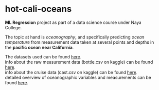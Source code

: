 # hot-cali-oceans

**ML Regression** project as part of a data science course under Naya College.

The topic at hand is *oceanography*, and specifically predicting *ocean temperature* from measurement data taken at several points and depths in the **pacific ocean near California**.

The datasets used can be found [here](https://www.kaggle.com/sohier/calcofi).  
info about the raw measurement data (bottle.csv on kaggle) can be found [here](https://new.data.calcofi.com/index.php/database/calcofi-database/bottle-field-descriptions).  
info about the cruise data (cast.csv on kaggle) can be found [here](https://new.data.calcofi.com/index.php/database/calcofi-database/cast-table-column-descriptions).  
detailed overview of oceanographic variables and measurements can be found [here](https://www.oc.nps.edu/nom/day1/parta.html).
